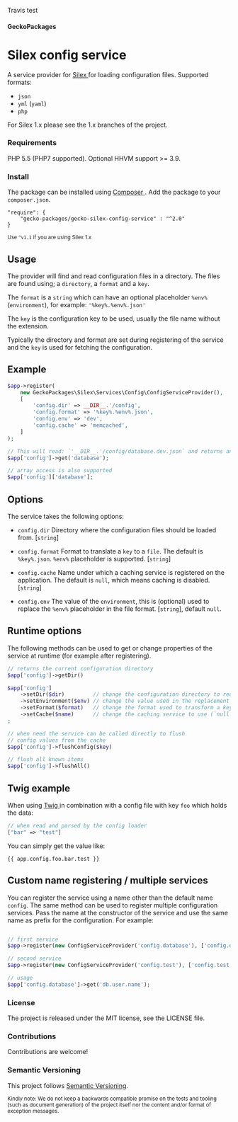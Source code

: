 Travis test

#### GeckoPackages

# Silex config service

A service provider for [ Silex ](http://silex.sensiolabs.org) for loading configuration files.
Supported formats:
* `json`
* `yml` (`yaml`)
* `php`

For Silex 1.x please see the 1.x branches of the project.

### Requirements

PHP 5.5 (PHP7 supported). Optional HHVM support >= 3.9.

### Install

The package can be installed using [ Composer ](https://getcomposer.org/).
Add the package to your `composer.json`.

```
"require": {
    "gecko-packages/gecko-silex-config-service" : "^2.0"
}
```

<sub>Use `^v1.1` if you are using Silex 1.x</sub>

## Usage

The provider will find and read configuration files in a directory. The files are found
using; a `directory`, a `format` and a `key`.

The `format` is a `string` which can have an optional placeholder `%env%` (`environment`),
for example: `'%key%.%env%.json'`

The `key` is the configuration key to be used, usually the file name without the extension.

Typically the directory and format are set during registering of the service and the
`key` is used for fetching the configuration.

## Example

```php
$app->register(
    new GeckoPackages\Silex\Services\Config\ConfigServiceProvider(),
    [
        'config.dir' => __DIR__.'/config',
        'config.format' => '%key%.%env%.json',
        'config.env' => 'dev',
        'config.cache' => 'memcached',
    ]
);

// This will read: `'__DIR__.'/config/database.dev.json` and returns an array with values.
$app['config']->get('database');

// array access is also supported
$app['config']['database'];
```

## Options

The service takes the following options:

* `config.dir`
  Directory where the configuration files should be loaded from. [`string`]

* `config.format`
  Format to translate a `key` to a `file`. The default is `%key%.json`.
  `%env%` placeholder is supported. [`string`]

* `config.cache`
  Name under which a caching service is registered on the application.
  The default is `null`, which means caching is disabled. [`string`]

* `config.env`
  The value of the `environment`, this is (optional) used to replace the
  `%env%` placeholder in the file format. [`string`], default `null`.

## Runtime options

The following methods can be used to get or change properties of the service at runtime (for example after registering).

```php
// returns the current configuration directory
$app['config']->getDir()

$app['config']
    ->setDir($dir)         // change the configuration directory to read from
    ->setEnvironment($env) // change the value used in the replacement of `%env%` in the `format`.
    ->setFormat($format)   // change the format used to transform a key to a file name
    ->setCache($name)      // change the caching service to use (`null` to disable)
;

// when need the service can be called directly to flush
// config values from the cache
$app['config']->flushConfig($key)

// flush all known items
$app['config']->flushAll()
```

## Twig example

When using [ Twig ](http://twig.sensiolabs.org/) in combination with a config file with key `foo` which holds the data:
```php
// when read and parsed by the config loader
["bar" => "test"]
```

You can simply get the value like:

```twig
{{ app.config.foo.bar.test }}
```
## Custom name registering / multiple services

You can register the service using a name other than the default name `config`.
The same method can be used to register multiple configuration services.
Pass the name at the constructor of the service and use the same name as prefix for the configuration.
For example:

```php

// first service
$app->register(new ConfigServiceProvider('config.database'), ['config.database.dir' => $configDatabaseDir]);

// second service
$app->register(new ConfigServiceProvider('config.test'), ['config.test.dir' => $configTestDir]);

// usage
$app['config.database']->get('db.user.name');

```

### License

The project is released under the MIT license, see the LICENSE file.

### Contributions

Contributions are welcome!

### Semantic Versioning

This project follows [Semantic Versioning](http://semver.org/).

<sub>Kindly note:
We do not keep a backwards compatible promise on the tests and tooling (such as document generation) of the project itself
nor the content and/or format of exception messages.</sub>
